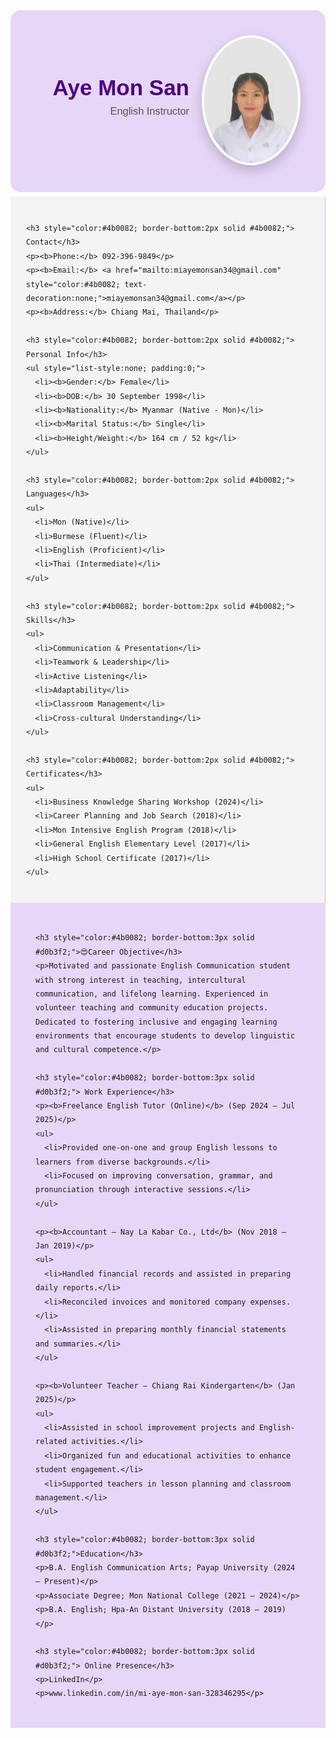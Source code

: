 <div style="display:flex; align-items:center; justify-content:flex-end; background:#e6d6f7; padding:40px; border-radius:16px; color:#333; font-family:'Poppins',sans-serif; margin-bottom:7px;">
  
  <!-- Name and Title -->
  <div style="text-align:right; margin-right:20px;">
    <h1 style="margin:0; font-size:2.5em; font-weight:700; color:#4b0082;">Aye Mon San</h1>
    <h3 style="margin-top:8px; font-weight:500; color:#555;">English Instructor</h3>
  </div>

  <!-- Photo -->
  <div style="flex-shrink:0;">
    <img src="amscvphoto.jpg" alt="Aye Mon San Photo" width="150" style="border-radius:50%; border:4px solid #fff; box-shadow:0 8px 20px rgba(0,0,0,0.2);">
  </div>
</div>

<div style="display:flex; flex-wrap:wrap; font-family:'Poppins',sans-serif;">

  <!-- Sidebar -->
  <div style="flex:1; min-width:250px; background:#f4f4f4; padding:25px; border-right:1px solid #d0b3f2; line-height:1.6;">

    <h3 style="color:#4b0082; border-bottom:2px solid #4b0082;"> Contact</h3>
    <p><b>Phone:</b> 092-396-9849</p>
    <p><b>Email:</b> <a href="mailto:miayemonsan34@gmail.com" style="color:#4b0082; text-decoration:none;">miayemonsan34@gmail.com</a></p>
    <p><b>Address:</b> Chiang Mai, Thailand</p>

    <h3 style="color:#4b0082; border-bottom:2px solid #4b0082;"> Personal Info</h3>
    <ul style="list-style:none; padding:0;">
      <li><b>Gender:</b> Female</li>
      <li><b>DOB:</b> 30 September 1998</li>
      <li><b>Nationality:</b> Myanmar (Native - Mon)</li>
      <li><b>Marital Status:</b> Single</li>
      <li><b>Height/Weight:</b> 164 cm / 52 kg</li>
    </ul>

    <h3 style="color:#4b0082; border-bottom:2px solid #4b0082;"> Languages</h3>
    <ul>
      <li>Mon (Native)</li>
      <li>Burmese (Fluent)</li>
      <li>English (Proficient)</li>
      <li>Thai (Intermediate)</li>
    </ul>

    <h3 style="color:#4b0082; border-bottom:2px solid #4b0082;"> Skills</h3>
    <ul>
      <li>Communication & Presentation</li>
      <li>Teamwork & Leadership</li>
      <li>Active Listening</li>
      <li>Adaptability</li>
      <li>Classroom Management</li>
      <li>Cross-cultural Understanding</li>
    </ul>

    <h3 style="color:#4b0082; border-bottom:2px solid #4b0082;"> Certificates</h3>
    <ul>
      <li>Business Knowledge Sharing Workshop (2024)</li>
      <li>Career Planning and Job Search (2018)</li>
      <li>Mon Intensive English Program (2018)</li>
      <li>General English Elementary Level (2017)</li>
      <li>High School Certificate (2017)</li>
    </ul>
  </div>

  <!-- MAIN CONTENT -->
  <div style="flex:2; min-width:300px; background:#e6d6f7; padding:30px 40px; line-height:1.6;">

    <h3 style="color:#4b0082; border-bottom:3px solid #d0b3f2;">😍Career Objective</h3>
    <p>Motivated and passionate English Communication student with strong interest in teaching, intercultural communication, and lifelong learning. Experienced in volunteer teaching and community education projects. Dedicated to fostering inclusive and engaging learning environments that encourage students to develop linguistic and cultural competence.</p>

    <h3 style="color:#4b0082; border-bottom:3px solid #d0b3f2;"> Work Experience</h3>
    <p><b>Freelance English Tutor (Online)</b> (Sep 2024 – Jul 2025)</p>
    <ul>
      <li>Provided one-on-one and group English lessons to learners from diverse backgrounds.</li>
      <li>Focused on improving conversation, grammar, and pronunciation through interactive sessions.</li>
    </ul>

    <p><b>Accountant — Nay La Kabar Co., Ltd</b> (Nov 2018 – Jan 2019)</p>
    <ul>
      <li>Handled financial records and assisted in preparing daily reports.</li>
      <li>Reconciled invoices and monitored company expenses.</li>
      <li>Assisted in preparing monthly financial statements and summaries.</li>
    </ul>

    <p><b>Volunteer Teacher — Chiang Rai Kindergarten</b> (Jan 2025)</p>
    <ul>
      <li>Assisted in school improvement projects and English-related activities.</li>
      <li>Organized fun and educational activities to enhance student engagement.</li>
      <li>Supported teachers in lesson planning and classroom management.</li>
    </ul>

    <h3 style="color:#4b0082; border-bottom:3px solid #d0b3f2;">Education</h3>
    <p>B.A. English Communication Arts; Payap University (2024 – Present)</p>
    <p>Associate Degree; Mon National College (2021 – 2024)</p>
    <p>B.A. English; Hpa-An Distant University (2018 – 2019)</p>

    <h3 style="color:#4b0082; border-bottom:3px solid #d0b3f2;"> Online Presence</h3>
    <p>LinkedIn</p>
    <p>www.linkedin.com/in/mi-aye-mon-san-328346295</p>

  </div>
</div>
